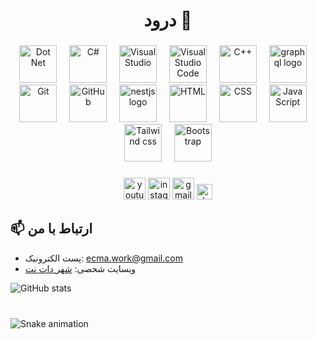 <h1 align="center">درود 👋</h1>

###

<div align="center">
  <img src="https://skillicons.dev/icons?i=dotnet" height="60" alt="Dot Net"  />
  <img width="12" />
  <img src="https://skillicons.dev/icons?i=cs" height="60" alt="C#"  />
  <img width="12" />
  <img src="https://skillicons.dev/icons?i=visualstudio" height="60" alt="Visual Studio"  />
  <img width="12" />
  <img src="https://skillicons.dev/icons?i=vscode" height="60" alt="Visual Studio Code"  />
  <img width="12" />
  <img src="https://skillicons.dev/icons?i=cpp" height="60" alt="C++"  />
  <img width="12" />
  <img src="https://skillicons.dev/icons?i=graphql" height="60" alt="graphql logo"  />
  <img width="12" />
  <img src="https://skillicons.dev/icons?i=git" height="60" alt="Git"  />
  <img width="12" />
  <img src="https://skillicons.dev/icons?i=github" height="60" alt="GitHub"  />
  <img width="12" />
  <img src="https://skillicons.dev/icons?i=windows" height="60" alt="nestjs logo"  />
  <img width="12" />
  <img src="https://skillicons.dev/icons?i=html" height="60" alt="HTML"  />
  <img width="12" />
  <img src="https://skillicons.dev/icons?i=css" height="60" alt="CSS"  />
  <img width="12" />
  <img src="https://skillicons.dev/icons?i=js" height="60" alt="JavaScript"  />
  <img width="12" />
  <img src="https://skillicons.dev/icons?i=tailwind" height="60" alt="Tailwind css"  />
  <img width="12" />
  <img src="https://skillicons.dev/icons?i=bootstrap" height="60" alt="Bootstrap"  />
</div>

###

<div align="center">
  <img src="https://img.shields.io/static/v1?message=Youtube&logo=youtube&label=&color=FF0000&logoColor=white&labelColor=&style=for-the-badge" height="35" alt="youtube logo"  />
  <img src="https://img.shields.io/static/v1?message=Instagram&logo=instagram&label=&color=E4405F&logoColor=white&labelColor=&style=for-the-badge" height="35" alt="instagram logo"  />
  <img src="https://img.shields.io/static/v1?message=Gmail&logo=gmail&label=&color=D14836&logoColor=white&labelColor=&style=for-the-badge" height="35" alt="gmail logo"  />
  <img src="https://img.shields.io/static/v1?message=dev.to&logo=dev.to&label=&color=0A0A0A&logoColor=white&labelColor=&style=for-the-badge" height="25" alt="devto logo"  />
</div>


## 📫 ارتباط با من
- پست الکترونیک: ecma.work@gmail.com
- وبسایت شخصی: [شهر دات نت](https://dncity.ir)

![GitHub stats](https://github-readme-stats.vercel.app/api?username=TheKingCandy&show_icons=true&theme=radical)


###

<br clear="both">

<img src="https://raw.githubusercontent.com/maurodesouza/maurodesouza/output/snake.svg" alt="Snake animation" />

###
